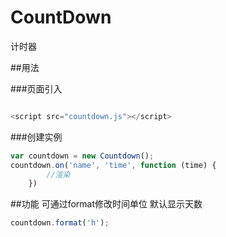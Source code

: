 # CountDown
计时器

##用法

###页面引入
```javascript

<script src="countdown.js"></script>

```

###创建实例


```javascript
var countdown = new Countdown();
countdown.on('name', 'time', function (time) {
        //渲染
    })
```



##功能
可通过format修改时间单位 默认显示天数

```javascript
countdown.format('h');
```



